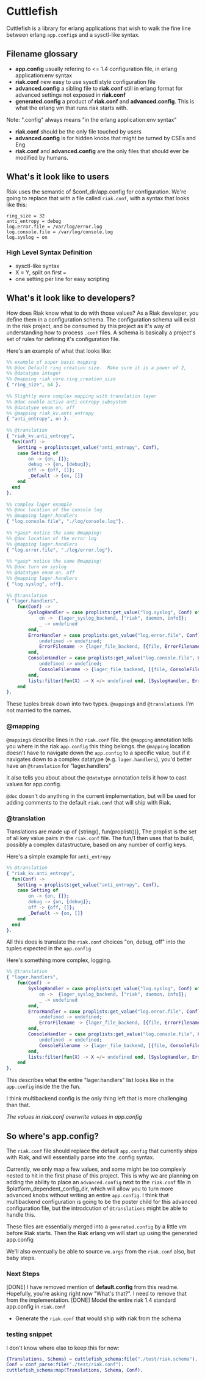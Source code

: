# Cuttlefish
Cuttlefish is a library for erlang applications that wish to walk the fine line between erlang `app.config`s and a sysctl-like syntax.
## Filename glossary

* **app.config** usually refering to <= 1.4 configuration file, in erlang application:env syntax
* **riak.conf** new easy to use sysctl style configuration file
* **advanced.config** a sibling file to **riak.conf** still in erlang format for advanced settings not exposed in **riak.conf**
* **generated.config** a product of **riak.conf** and **advanced.config**. This is what the erlang vm that runs riak starts with.

Note: ".config" always means "in the erlang application:env syntax"

* **riak.conf** should be the only file touched by users
* **advanced.config** is for hidden knobs that might be turned by CSEs and Eng
* **riak.conf** and **advanced.config** are the only files that should ever be modified by humans.

## What's it look like to users

Riak uses the semantic of $conf_dir/app.config for configuration. We're going to  replace that with a file called `riak.conf`, with a syntax that looks like this:

```
ring_size = 32
anti_entropy = debug
log.error.file = /var/log/error.log
log.console.file = /var/log/console.log
log.syslog = on
```

### High Level Syntax Definition
* sysctl-like syntax
* X = Y, split on first `=`
* one setting per line for easy scripting

## What's it look like to developers? 
How does Riak know what to do with those values? As a Riak developer, you define them in a configuration schema. The configuration schema will exist in the riak project, and be consumed by this project as it's way of understanding how to process `.conf` files. A schema is basically a project's set of rules for defining it's configuration file.

Here's an example of what that looks like:

```erlang
%% example of super basic mapping
%% @doc Default ring creation size.  Make sure it is a power of 2,
%% @datatype integer
%% @mapping riak_core.ring_creation_size
{ "ring_size", 64 }.
 
%% Slightly more complex mapping with translation layer
%% @doc enable active anti-entropy subsystem
%% @datatype enum on, off
%% @mapping riak_kv.anti_entropy
{ "anti_entropy", on }.
 
%% @translation
{ "riak_kv.anti_entropy",
  fun(Conf) ->
  	Setting = proplists:get_value("anti_entropy", Conf), 
  	case Setting of
  		on -> {on, []};
  		debug -> {on, [debug]};
  		off -> {off, []};
  		_Default -> {on, []}
  	end
  end
}.
 
%% complex lager example
%% @doc location of the console log
%% @mapping lager.handlers
{ "log.console.file", "./log/console.log"}.
 
%% *gasp* notice the same @mapping!
%% @doc location of the error log
%% @mapping lager.handlers
{ "log.error.file", "./log/error.log"}.
 
%% *gasp* notice the same @mapping!
%% @doc turn on syslog
%% @datatype enum on, off
%% @mapping lager.handlers
{ "log.syslog", off}.
 
%% @translation
{ "lager.handlers",
	fun(Conf) ->
		SyslogHandler = case proplists:get_value("log.syslog", Conf) of
			on ->  {lager_syslog_backend, ["riak", daemon, info]};
			_ -> undefined
		end,
		ErrorHandler = case proplists:get_value("log.error.file", Conf) of
			undefined -> undefined;
			ErrorFilename -> {lager_file_backend, [{file, ErrorFilename}, {level, error}]}
		end,
        ConsoleHandler = case proplists:get_value("log.console.file", Conf) of
        	undefined -> undefined;
        	ConsoleFilename -> {lager_file_backend, [{file, ConsoleFilename}, {level, info}]}
        end,
        lists:filter(fun(X) -> X =/= undefined end, [SyslogHandler, ErrorHandler, ConsoleHandler]) 
	end
}.
```

These tuples break down into two types. `@mapping`s and `@translation`s. I'm not married to the names.

### @mapping
`@mapping`s describe lines in the `riak.conf` file. the `@mapping` annotation tells you where in the riak `app.config` this thing belongs. the `@mapping` location doesn't have to navigate down the `app.config` to a specific value, but if it navigates down to a complex datatype (e.g. `lager.handlers`), you'd better have an `@translation` for "lager.handlers"

It also tells you about about the `@datatype` annotation tells it how to cast values for app.config.

`@doc` doesn't do anything in the current implementation, but will be used for adding comments to the default `riak.conf` that will ship with Riak.

### @translation
Translations are made up of {string(), fun(proplist())}, The proplist is the set of all key value pairs in the `riak.conf` file. The fun/1 then uses that to build, possibly a complex datastructure, based on any number of config keys.

Here's a simple example for `anti_entropy`

```erlang
%% @translation
{ "riak_kv.anti_entropy",
  fun(Conf) ->
  	Setting = proplists:get_value("anti_entropy", Conf), 
  	case Setting of
  		on -> {on, []};
  		debug -> {on, [debug]};
  		off -> {off, []};
  		_Default -> {on, []}
  	end
  end
}.
```

All this does is translate the `riak.conf` choices "on, debug, off" into the tuples expected in the `app.config`

Here's something more complex, logging.

```erlang
%% @translation
{ "lager.handlers",
	fun(Conf) ->
		SyslogHandler = case proplists:get_value("log.syslog", Conf) of
			on ->  {lager_syslog_backend, ["riak", daemon, info]};
			_ -> undefined
		end,
		ErrorHandler = case proplists:get_value("log.error.file", Conf) of
			undefined -> undefined;
			ErrorFilename -> {lager_file_backend, [{file, ErrorFilename}, {level, error}]}
		end,
        ConsoleHandler = case proplists:get_value("log.console.file", Conf) of
        	undefined -> undefined;
        	ConsoleFilename -> {lager_file_backend, [{file, ConsoleFilename}, {level, info}]}
        end,
        lists:filter(fun(X) -> X =/= undefined end, [SyslogHandler, ErrorHandler, ConsoleHandler]) 
	end
}.
```
This describes what the entire "lager.handlers" list looks like in the `app.config` inside the the fun.

I think multibackend config is the only thing left that is more challenging than that.

*The values in riak.conf overwrite values in app.config*

## So where's app.config?

The `riak.conf` file should replace the default `app.config` that currently ships with Riak, and will essentially parse into the .config syntax.

Currently, we only map a few values, and some might be too complexly nested to hit in the first phase of this project. This is why we are planning on adding the ability to place an `advanced.config` next to the `riak.conf` file in $platform_dependent_config_dir, which will allow you to turn more advanced knobs without writing an entire `app.config`. I think that multibackend configuration is going to be the poster child for this advanced configuration file, but the introdcution of `@translations` might be able to handle this.

These files are essentially merged into a `generated.config` by a little vm before Riak starts. Then the Riak erlang vm will start up using the generated app.config

We'll also eventually be able to source `vm.args` from the `riak.conf` also, but baby steps.

### Next Steps
[DONE] I have removed mention of **default.config** from this readme. Hopefully, you're asking right now "What's that?". I need to remove that from the implementation.
[DONE] Model the entire riak 1.4 standard app.config in `riak.conf`
* Generate the `riak.conf` that would ship with riak from the schema

### testing snippet

I don't know where else to keep this for now:

```erlang
{Translations, Schema} = cuttlefish_schema:file("./test/riak.schema").
Conf = conf_parse:file("./test/riak.conf").
cuttlefish_schema:map(Translations, Schema, Conf).
```
